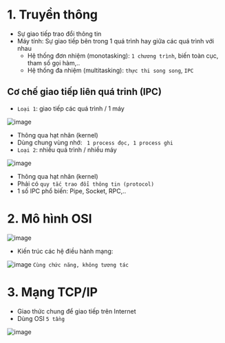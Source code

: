 # 1. Truyền thông
- Sự giao tiếp trao đổi thông tin
- Máy tính: Sự giao tiếp bên trong 1 quá trình hay giữa các quá trình với nhau
  - Hệ thống đơn nhiệm (monotasking): `1 chương trình`, biến toàn cục, tham số gọi hàm,..
  - Hệ thống đa nhiệm (multitasking): `thực thi song song`, `IPC`
## Cơ chế giao tiếp liên quá trinh (IPC)
- `Loại 1`: giao tiếp các quá trình / 1 máy

![image](https://user-images.githubusercontent.com/88178841/183802108-744eef8d-0cf0-47a1-8565-ee76e06f7dc5.png)
  - Thông qua hạt nhân (kernel)
  - Dùng chung vùng nhớ: ` 1 process đọc, 1 process ghi`
- `Loại 2`: nhiều quá trình / nhiều máy

![image](https://user-images.githubusercontent.com/88178841/183803263-505e7e09-2238-4b3d-9c16-8b0a4cfa7b2c.png)
- Thông qua hạt nhân (kernel)
- Phải có `quy tắc trao đổi thông tin (protocol)`
- 1 số IPC phổ biến: Pipe, Socket, RPC,..

# 2. Mô hình OSI

![image](https://user-images.githubusercontent.com/88178841/183804072-6c969ebe-1f26-48ce-b359-42e214346a11.png)
- Kiến trúc các hệ điều hành mạng:

![image](https://user-images.githubusercontent.com/88178841/183810278-798a8dce-9fba-4769-b9f3-223ee63c37ea.png)
`Cùng chức năng, không tương tác`

# 3. Mạng TCP/IP
- Giao thức chung để giao tiếp trên Internet
- Dùng OSI `5 tầng`

![image](https://user-images.githubusercontent.com/88178841/183813127-e42edc45-7b44-47ec-98ce-c972b288cf42.png)

# 

